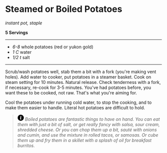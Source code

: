 # Steamed or Boiled Potatoes

*instant pot, staple*

**5 Servings**

---

- *6-8* whole potatoes (red or yukon gold)
- *1 C* water
- *1/2 t* salt

---

Scrub/wash potatoes well, stab them a bit with a fork (you're making vent
holes). Add water to cooker, put potatoes in a steamer basket. Cook on
steam setting for 10 minutes. Natural release. Check tenderness with a fork, if
necessary, re-cook for 3-5 minutes. You've had potatoes before, you want these
to be cooked, not raw. That's what you're aiming for.

Cool the potatoes under running cold water, to stop the cooking, and to make
them easier to handle. Literal hot potatoes are difficult to hold.



> ![info](./images/info-icon.png) *Boiled potatoes are fantastic things to have on hand. You can eat them with just a bit of salt, or get really fancy with salsa, sour cream, shredded cheese. Or you can chop them up a bit, sauté with onions and cumin, and use the mixture in rolled tacos, or samosas. Or cube them up and fry them in a skillet with a splash of oil for breakfast burritos.*
